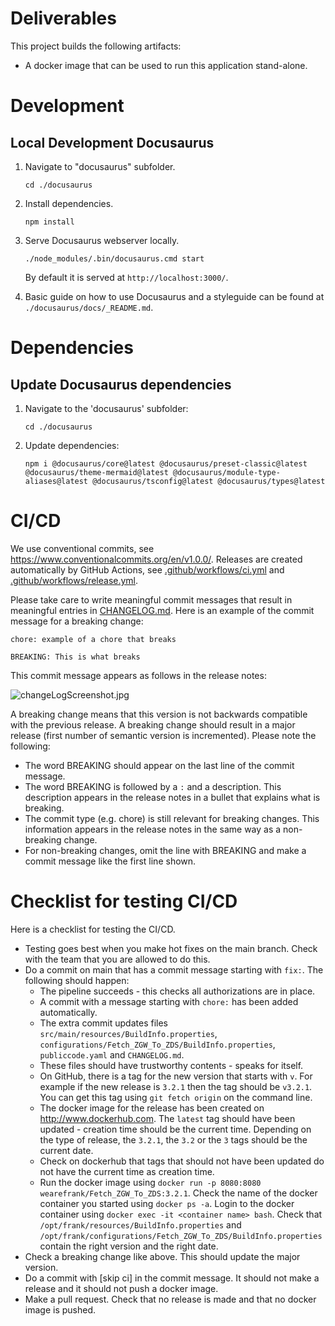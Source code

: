 # Deliverables

This project builds the following artifacts:
* A docker image that can be used to run this application stand-alone.

# Development
## Local Development Docusaurus
1. Navigate to "docusaurus" subfolder.
    ```
    cd ./docusaurus
    ```

2. Install dependencies.
    ```
    npm install
    ```

3. Serve Docusaurus webserver locally.
    ```
    ./node_modules/.bin/docusaurus.cmd start
    ```
    By default it is served at `http://localhost:3000/`.

4. Basic guide on how to use Docusaurus and a styleguide can be found at `./docusaurus/docs/_README.md`.

# Dependencies
## Update Docusaurus dependencies
1. Navigate to the 'docusaurus' subfolder:
    ```
    cd ./docusaurus
    ```
2. Update dependencies:
    ```
    npm i @docusaurus/core@latest @docusaurus/preset-classic@latest @docusaurus/theme-mermaid@latest @docusaurus/module-type-aliases@latest @docusaurus/tsconfig@latest @docusaurus/types@latest
    ```

# CI/CD

We use conventional commits, see https://www.conventionalcommits.org/en/v1.0.0/. Releases are created automatically by GitHub Actions, see [.github/workflows/ci.yml](.github/workflows/ci.yml) and [.github/workflows/release.yml](.github/workflows/release.yml).

Please take care to write meaningful commit messages that result in meaningful entries in [CHANGELOG.md](CHANGELOG.md). Here is an example of the commit message for a breaking change:

    chore: example of a chore that breaks

    BREAKING: This is what breaks

This commit message appears as follows in the release notes:

![changeLogScreenshot.jpg](./changeLogScreenshot.jpg)

A breaking change means that this version is not backwards compatible with the previous release. A breaking change should result in a major release (first number of semantic version is incremented). Please note the following:

* The word BREAKING should appear on the last line of the commit message.
* The word BREAKING is followed by a `:` and a description. This description appears in the release notes in a bullet that explains what is breaking.
* The commit type (e.g. chore) is still relevant for breaking changes. This information appears in the release notes in the same way as a non-breaking change.
* For non-breaking changes, omit the line with BREAKING and make a commit message like the first line shown.

# Checklist for testing CI/CD

Here is a checklist for testing the CI/CD.

* Testing goes best when you make hot fixes on the main branch. Check with the team that you are allowed to do this.
* Do a commit on main that has a commit message starting with `fix:`. The following should happen:
  * The pipeline succeeds - this checks all authorizations are in place.
  * A commit with a message starting with `chore:` has been added automatically.
  * The extra commit updates files `src/main/resources/BuildInfo.properties`, `configurations/Fetch_ZGW_To_ZDS/BuildInfo.properties`, `publiccode.yaml` and `CHANGELOG.md`.
  * These files should have trustworthy contents - speaks for itself.
  * On GitHub, there is a tag for the new version that starts with `v`. For example if the new release is `3.2.1` then the tag should be `v3.2.1`. You can get this tag using `git fetch origin` on the command line.
  * The docker image for the release has been created on http://www.dockerhub.com. The `latest` tag should have been updated - creation time should be the current time. Depending on the type of release, the `3.2.1`, the `3.2` or the `3` tags should be the current date.
  * Check on dockerhub that tags that should not have been updated do not have the current time as creation time.
  * Run the docker image using `docker run -p 8080:8080 wearefrank/Fetch_ZGW_To_ZDS:3.2.1`. Check the name of the docker container you started using `docker ps -a`. Login to the docker container using `docker exec -it <container name> bash`. Check that `/opt/frank/resources/BuildInfo.properties` and `/opt/frank/configurations/Fetch_ZGW_To_ZDS/BuildInfo.properties` contain the right version and the right date.
* Check a breaking change like above. This should update the major version.
* Do a commit with \[skip ci\] in the commit message. It should not make a release and it should not push a docker image.
* Make a pull request. Check that no release is made and that no docker image is pushed.
